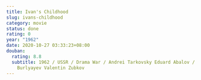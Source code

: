 ```yaml
---
title: Ivan's Childhood
slug: ivans-childhood
category: movie
status: done
rating: 0
year: "1962"
date: 2020-10-27 03:33:23+08:00
douban:
  rating: 8.8
  subtitle: 1962 / USSR / Drama War / Andrei Tarkovsky Eduard Abalov / Nikolai
    Burlyayev Valentin Zubkov
---
```



